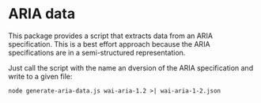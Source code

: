 # ARIA data

This package provides a script that extracts data from an ARIA specification.
This is a best effort approach because the ARIA specifications are in a semi-structured representation.

Just call the script with the name an dversion of the ARIA specification and write to a given file:

```shell
node generate-aria-data.js wai-aria-1.2 >| wai-aria-1-2.json
```
